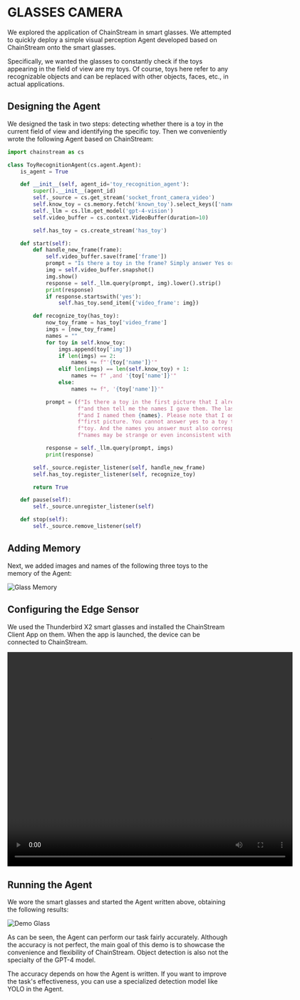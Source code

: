 # GLASSES CAMERA

We explored the application of ChainStream in smart glasses. We attempted to quickly deploy a simple visual perception Agent developed based on ChainStream onto the smart glasses.

Specifically, we wanted the glasses to constantly check if the toys appearing in the field of view are my toys. Of course, toys here refer to any recognizable objects and can be replaced with other objects, faces, etc., in actual applications.

## Designing the Agent

We designed the task in two steps: detecting whether there is a toy in the current field of view and identifying the specific toy. Then we conveniently wrote the following Agent based on ChainStream:

```python
import chainstream as cs

class ToyRecognitionAgent(cs.agent.Agent):
    is_agent = True

    def __init__(self, agent_id='toy_recognition_agent'):
        super().__init__(agent_id)
        self._source = cs.get_stream('socket_front_camera_video')
        self.know_toy = cs.memory.fetch('known_toy').select_keys(['name', 'img'])
        self._llm = cs.llm.get_model('gpt-4-vision')
        self.video_buffer = cs.context.VideoBuffer(duration=10)

        self.has_toy = cs.create_stream('has_toy')

    def start(self):
        def handle_new_frame(frame):
            self.video_buffer.save(frame['frame'])
            prompt = "Is there a toy in the frame? Simply answer Yes or No"
            img = self.video_buffer.snapshot()
            img.show()
            response = self._llm.query(prompt, img).lower().strip()
            print(response)
            if response.startswith('yes'):
                self.has_toy.send_item({'video_frame': img})

        def recognize_toy(has_toy):
            now_toy_frame = has_toy['video_frame']
            imgs = [now_toy_frame]
            names = ""
            for toy in self.know_toy:
                imgs.append(toy['img'])
                if len(imgs) == 2:
                    names += f"'{toy['name']}'"
                elif len(imgs) == len(self.know_toy) + 1:
                    names += f" ,and '{toy['name']}'"
                else:
                    names += f", '{toy['name']}'"

            prompt = (f"Is there a toy in the first picture that I already recognize? If so, please answer yes first, "
                      f"and then tell me the names I gave them. The last few pictures are all the toys I know, "
                      f"and I named them {names}. Please note that I only recognize the toys shown except for the "
                      f"first picture. You cannot answer yes to a toy that is not on display even if you know the "
                      f"toy. And the names you answer must also correspond to the names I chose, even though these "
                      f"names may be strange or even inconsistent with common cognition.")

            response = self._llm.query(prompt, imgs)
            print(response)

        self._source.register_listener(self, handle_new_frame)
        self.has_toy.register_listener(self, recognize_toy)

        return True

    def pause(self):
        self._source.unregister_listener(self)

    def stop(self):
        self._source.remove_listener(self)
```

## Adding Memory

Next, we added images and names of the following three toys to the memory of the Agent:

<img src="../../img/demo_glass_memory.png" alt="Glass Memory">

## Configuring the Edge Sensor

We used the Thunderbird X2 smart glasses and installed the ChainStream Client App on them. When the app is launched, the device can be connected to ChainStream.

<video src="../../img/demo_glass_video.mp4" width="640" height="480" controls></video>

## Running the Agent

We wore the smart glasses and started the Agent written above, obtaining the following results:

<img src="../../img/demo_glass.png" alt="Demo Glass">

As can be seen, the Agent can perform our task fairly accurately. Although the accuracy is not perfect, the main goal of this demo is to showcase the convenience and flexibility of ChainStream. Object detection is also not the specialty of the GPT-4 model.

The accuracy depends on how the Agent is written. If you want to improve the task's effectiveness, you can use a specialized detection model like YOLO in the Agent.